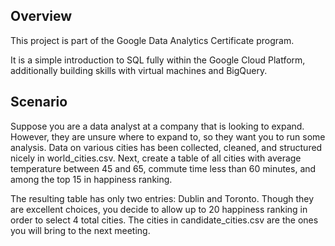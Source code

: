 ## Overview
This project is part of the Google Data Analytics Certificate program.

It is a simple introduction to SQL fully within the Google Cloud Platform, additionally building skills with virtual machines and BigQuery.


## Scenario
Suppose you are a data analyst at a company that is looking to expand. However, they are unsure where to expand to, so they want you to run some analysis. Data on various cities has been collected, cleaned, and structured nicely in world_cities.csv. Next, create a table of all cities with average temperature between 45 and 65, commute time less than 60 minutes, and among the top 15 in happiness ranking.

The resulting table has only two entries: Dublin and Toronto. Though they are excellent choices, you decide to allow up to 20 happiness ranking in order to select 4 total cities. The cities in candidate_cities.csv are the ones you will bring to the next meeting.
